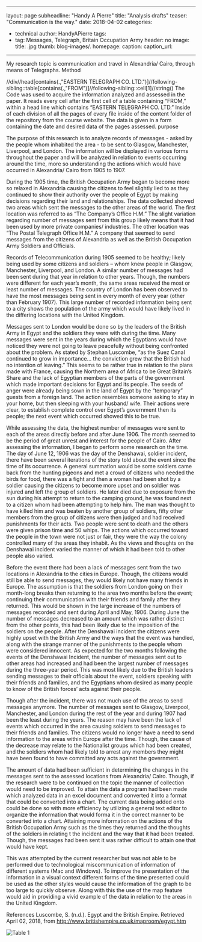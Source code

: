 ----
layout: page
subheadline: "Handy A Pierre"
title: "Analysis drafts"
teaser: "Communication is the way."
date: 2018-04-02
categories:
  - technical
author: HandyAPierre
tags:
  - tag: Messages, Telegraph, Britain Occupation Army
header: no
image:
  title: .jpg <!-- for image-name.png, substitute name you've given your image file -->
  thumb: blog-images/.
  homepage:
  caption:
  caption_url:
---
 My research topic is communication and travel in Alexandria/ Cairo, through means of Telegraphs.
    Method

//div//head[contains(.,"EASTERN TELEGRAPH CO. LTD.")]//following-sibling::table[contains(.,"FROM")]//following-sibling::cell[1]//string()
The Code was used to acquire the information analyzed and assessed in the paper. It reads every cell after the first cell of a table containing “FROM,” within a head line which contains “EASTERN TELEGRAPH CO. LTD.” Inside of each division of all the pages of every file inside of the content folder of the repository from the course website. The data is given in a form containing the date and desired data of the pages assessed.
purpose

The purpose of this research is to analyze records of messages - asked by the people whom inhabited the area - to be sent to Glasgow, Manchester, Liverpool, and London. The information will be displayed in various forms throughout the paper and will be analyzed in relation to events occurring around the time, more so understanding the actions which would have occurred in Alexandria/ Cairo from 1905 to 1907.

During the 1905 time, the British Occupation Army began to become more so relaxed in Alexandria causing the citizens to feel slightly lied to as they continued to show their authority over the people of Egypt by making decisions regarding their land and relationships. The data collected showed two areas which sent the messages to the other areas of the world. The first location was referred to as “The Company’s Office H.M.” The slight variation regarding number of messages sent from this group likely means that it had been used by more private companies/ industries. The other location was “The Postal Telegraph Office H.M.” A company that seemed to send messages from the citizens of Alexandria as well as the British Occupation Army Soldiers and Officials.

Records of Telecommunication during 1905 seemed to be healthy; likely being used by some citizens and soldiers – whom knew people in Glasgow, Manchester, Liverpool, and London. A similar number of messages had been sent during that year in relation to other years. Though, the numbers were different for each year’s month, the same areas received the most or least number of messages. The country of London has been observed to have the most messages being sent in every month of every year (other than February 1907). This large number of recorded information being sent to a city shows the population of the army which would have likely lived in the differing locations with the United Kingdom.

Messages sent to London would be done so by the leaders of the British Army in Egypt and the soldiers they were with during the time. Many messages were sent in the years during which the Egyptians would have noticed they were not going to leave peacefully without being confronted about the problem. As stated by Stephan Luscombe, “as the Suez Canal continued to grow in importance… the conviction grew that the British had no intention of leaving.” This seems to be rather true in relation to the plans made with France, causing the Northern area of Africa to be Great Britain’s Share and the lack of Egyptian members of the parts of the government which made important decisions for Egypt and its people. The seeds of anger were already being sown in the land of Egypt by the “temporary” guests from a foreign land. The action resembles someone asking to stay in your home, but then sleeping with your husband/ wife. Their actions were clear, to establish complete control over Egypt’s government then its people; the next event which occurred showed this to be true.

While assessing the data, the highest number of messages were sent to each of the areas directly before and after June 1906. The month seemed to be the period of great unrest and interest for the people of Cairo. After assessing the information, I began to perform some research on the time. The day of June 12, 1906 was the day of the Denshawai, soldier incident, there have been several iterations of the story told about the event since the time of its occurrence. A general summation would be some soldiers came back from the hunting pigeons and met a crowd of citizens who needed the birds for food, there was a fight and then a woman had been shot by a soldier causing the citizens to become more upset and on soldier was injured and left the group of soldiers. He later died due to exposure from the sun during his attempt to return to the camping ground, he was found next to a citizen whom had been attempting to help him. The man was thought to have killed him and was beaten by another group of soldiers, fifty other members from the group of citizens were then judged and had received punishments for their acts. Two people were sent to death and the others were given prison time and 50 whips. The actions which occurred toward the people in the town were not just or fair, they were the way the colony controlled many of the areas they inhabit. As the views and thoughts on the Denshawai incident varied the manner of which it had been told to other people also varied.

Before the event there had been a lack of messages sent from the two locations in Alexandria to the cities in Europe. Though, the citizens would still be able to send messages, they would likely not have many friends in Europe. The assumption is that the soldiers from London going on their month-long breaks then returning to the area two months before the event; continuing their communication with their friends and family after they returned. This would be shown in the large increase of the numbers of messages recorded and sent during April and May, 1906. During June the number of messages decreased to an amount which was rather distinct from the other points, this had been likely due to the imposition of the soldiers on the people. After the Denshawai incident the citizens were highly upset with the British Army and the ways that the event was handled, along with the strange manner of the punishments to the people whom were considered innocent. As expected for the two months following the events of the Denshawai Incident, the number of messages sent out to other areas had increased and had been the largest number of messages during the three-year period. This was most likely due to the British leaders sending messages to their officials about the event, soldiers speaking with their friends and families, and the Egyptians whom desired as many people to know of the British forces’ acts against their people.

Though after the incident, there was not much use of the areas to send messages anymore. The number of messages sent to Glasgow, Liverpool, Manchester, and London during the rest of the year and during 1907 had been the least during the years. The reason may have been the lack of events which occurred in the area causing soldiers to send messages to their friends and families. The citizens would no longer have a need to send information to the areas within Europe after the time. Though, the cause of the decrease may relate to the Nationalist groups which had been created, and the soldiers whom had likely told to arrest any members they might have been found to have committed any acts against the government.

The amount of data had been sufficient in determining the changes in the messages sent to the assessed locations from Alexandria/ Cairo. Though, if the research were to be continued on the topic the manner of collection would need to be improved. To attain the data a program had been made which analyzed data in an excel document and converted it into a format that could be converted into a chart. The current data being added onto could be done so with more efficiency by utilizing a general text editor to organize the information that would forma it in the correct manner to be converted into a chart. Attaining more information on the actions of the British Occupation Army such as the times they returned and the thoughts of the soldiers in relating t the incident and the way that it had been treated. Though, the messages had been sent it was rather difficult to attain one that would have kept.

This was attempted by the current researcher but was not able to be performed due to technological miscommunication of information of different systems (Mac and Windows). To improve the presentation of the information in a visual context different forms of the time presented could be used as the other styles would cause the information of the graph to be too large to quickly observe.  Along with this the use of the map feature would aid in providing a vivid example of the data in relation to the areas in the United Kingdom.
















References
Luscombe, S. (n.d.). Egypt and the British Empire. Retrieved April 02, 2018, from http://www.britishempire.co.uk/maproom/egypt.htm



![Table 1]()

